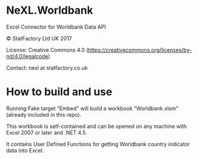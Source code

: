 # NeXL.Worldbank
Excel Connector for Worldbank Data API

© StatFactory Ltd UK 2017

License: Creative Commons 4.0 (https://creativecommons.org/licenses/by-nd/4.0/legalcode)

Contact: nexl at statfactory.co.uk

# How to build and use

Running Fake target "Embed" will build a workbook "Worldbank.xlsm" (already included in this repo).

This workbook is self-contained and can be opened on any machine with Excel 2007 or later and .NET 4.5.

It contains User Defined Functions for getting Worldbank country indicator data into Excel.